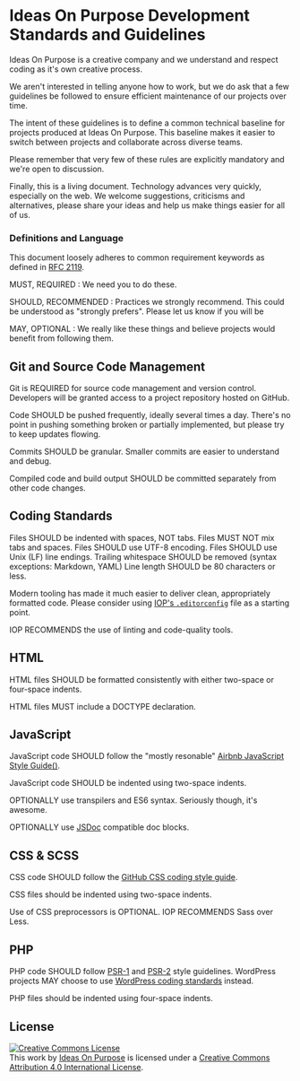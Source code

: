 # Ideas On Purpose Development Standards and Guidelines

Ideas On Purpose is a creative company and we understand and respect coding as it's own creative process. 

We aren't interested in telling anyone how to work, but we do ask that a few guidelines be followed to ensure efficient maintenance of our projects over time. 

The intent of these guidelines is to define a common technical baseline for projects produced at Ideas On Purpose. This baseline makes it easier to switch between projects and collaborate across diverse teams.


Please remember that very few of these rules are explicitly mandatory and we're open to discussion. 



Finally, this is a living document. Technology advances very quickly, especially on the web. We welcome suggestions, criticisms and alternatives, please share your ideas and help us make things easier for all of us.


### Definitions and Language

This document loosely adheres to common requirement keywords as defined in [RFC 2119][2119].

MUST, REQUIRED
: We need you to do these.

SHOULD, RECOMMENDED
: Practices we strongly recommend. This could be understood as "strongly prefers". Please let us know if you will be 

MAY, OPTIONAL
: We really like these things and believe projects would benefit from following them.

## Git and Source Code Management
Git is REQUIRED for source code management and version control. Developers will be granted access to a project repository hosted on GitHub.

Code SHOULD be pushed frequently, ideally several times a day. There's no point in pushing something broken or partially implemented, but please try to keep updates flowing.

Commits SHOULD be granular. Smaller commits are easier to understand and debug. 

Compiled code and build output SHOULD be committed separately from other code changes. 


## Coding Standards

Files SHOULD be indented with spaces, NOT tabs. 
Files MUST NOT mix tabs and spaces.
Files SHOULD use UTF-8 encoding.
Files SHOULD use Unix (LF) line endings.
Trailing whitespace SHOULD be removed (syntax exceptions: Markdown, YAML)
Line length SHOULD be 80 characters or less. 




Modern tooling has made it much easier to deliver clean, appropriately formatted code. Please consider using [IOP's `.editorconfig`][editorconfig] file as a starting point. 

IOP RECOMMENDS the use of linting and code-quality tools. 




## HTML

HTML files SHOULD be formatted consistently with either two-space or four-space indents. 

HTML files MUST include a DOCTYPE declaration. 

## JavaScript

JavaScript code SHOULD follow the "mostly resonable" [Airbnb JavaScript Style Guide()][airbnb5].

JavaScript code SHOULD be indented using two-space indents.


OPTIONALLY use transpilers and ES6 syntax. Seriously though, it's awesome. 

OPTIONALLY use [JSDoc][] compatible doc blocks.



## CSS & SCSS

CSS code SHOULD follow the [GitHub CSS coding style guide][github-css].

CSS files should be indented using two-space indents.

Use of CSS preprocessors is OPTIONAL. IOP RECOMMENDS Sass over Less. 



## PHP

PHP code SHOULD follow [PSR-1][] and [PSR-2][] style guidelines. WordPress projects MAY choose to use  [WordPress coding standards][wpcode] instead.

PHP files should be indented using four-space indents.



## License

<p><a rel="license" href="http://creativecommons.org/licenses/by/4.0/"><img alt="Creative Commons License" style="border-width:0" src="https://i.creativecommons.org/l/by/4.0/88x31.png" /></a><br />This <span xmlns:dct="http://purl.org/dc/terms/" href="http://purl.org/dc/dcmitype/Text" rel="dct:type">work</span> by <a xmlns:cc="http://creativecommons.org/ns#" href="http://ideasonpurpose.com" property="cc:attributionName" rel="cc:attributionURL">Ideas On Purpose</a> is licensed under a <a rel="license" href="http://creativecommons.org/licenses/by/4.0/">Creative Commons Attribution 4.0 International License</a>.</p>




[editorconfig]: http://github.com/ideasonpurpose/#
[2119]: http://www.ietf.org/rfc/rfc2119.txt
[airbnb5]: https://github.com/airbnb/javascript/tree/master/es5
[airbnb6]: https://github.com/airbnb/javascript
[jsdoc]: http://usejsdoc.org/about-getting-started.html
[github-css]: http://primercss.io/guidelines/#scss
[psr-1]: https://github.com/php-fig/fig-standards/blob/master/accepted/PSR-1-basic-coding-standard.md
[psr-2]: https://github.com/php-fig/fig-standards/blob/master/accepted/PSR-2-coding-style-guide.md
[wpcode]: https://make.wordpress.org/core/handbook/best-practices/coding-standards/php/